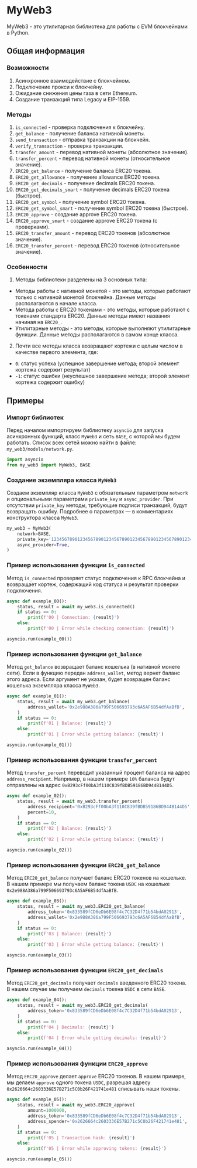 # MyWeb3
MyWeb3 - это утилитарная библиотека для работы с EVM блокчейнами в Python.

## Общая информация
### Возможности
1. Асинхронное взаимодействие с блокчейном.
2. Подключение прокси к блокчейну.
3. Ожидание снижения цены газа в сети Ethereum.
4. Создание транзакций типа Legacy и EIP-1559.

### Методы
1.  `is_connected` - проверка подключения к блокчейну.
2. `get_balance` - получение баланса нативной монеты.
3. `send_transaction` - отправка транзакции на блокчейн.
4. `verify_transaction` - проверка транзакции.
5. `transfer_amount` - перевод нативной монеты (абсолютное значение).
6. `transfer_percent` - перевод нативной монеты (относительное значение).
7. `ERC20_get_balance` - получение баланса ERC20 токена.
8. `ERC20_get_allowance` - получение allowance ERC20 токена.
9. `ERC20_get_decimals` - получение decimals ERC20 токена.
10. `ERC20_get_decimals_smart` - получение decimals ERC20 токена (быстрое).
11. `ERC20_get_symbol` - получение symbol ERC20 токена.
12. `ERC20_get_symbol_smart` - получение symbol ERC20 токена (быстрое).
13. `ERC20_approve` - создание approve ERC20 токена.
14. `ERC20_approve_smart` - создание approve ERC20 токена (с проверками).
15. `ERC20_transfer_amount` - перевод ERC20 токенов (абсолютное значение).
16. `ERC20_transfer_percent` - перевод ERC20 токенов (относительное значение).

### Особенности
1. Методы библиотеки разделены на 3 основных типа:
- Методы работы с нативной монетой - это методы, которые работают только с нативной монетой блокчейна. Данные методы располагаются в начале класса.
- Метода работы с ERC20 токенами - это методы, которые работают с токенами стандарта ERC20. Данные методы имеют названия начиная на `ERC20_`.
- Утилитарные методы - это методы, которые выполняют утилитарные функции. Данные методы располагаются в самом конце класса.
2. Почти все методы класса возвращают кортежи с целым числом в качестве первого элемента, где:
- `0`: статус успеха (успешное завершение метода; второй элемент кортежа содержит результат)
- `-1`: статус ошибки (неуспешное завершение метода; второй элемент кортежа содержит ошибку)

## Примеры
### Импорт библиотек
Перед началом импортируем библиотеку `asyncio` для запуска асинхронных функций, класс `MyWeb3` и сеть `BASE`, с которой мы будем работать. Список всех сетей можно найти в файле: `my_web3/models/network.py`.
```python
import asyncio
from my_web3 import MyWeb3, BASE
```

### Создание экземпляра класса `MyWeb3`
Создаем экземпляр класса `MyWeb3` с обязательным параметром `network` и опциональными параметрами `private_key` и `async_provider`. При отсутствии `private_key` методы, требующие подписи транзакций, будут возвращать ошибку. Подробнее о параметрах — в комментариях конструктора класса `MyWeb3`. 
```python
my_web3 = MyWeb3(
    network=BASE,
    private_key='1234567890123456789012345678901234567890123456789012345678901234',
    async_provider=True,
)
```

### Пример использования функции `is_connected`
Метод `is_connected` проверяет статус подключения к RPC блокчейна и возвращает кортеж, содержащий код статуса и результат проверки подключения.
```python
async def example_00():
    status, result = await my_web3.is_connected()
    if status == 0:
        print(f'00 | Connection: {result}')
    else:
        print(f'00 | Error while checking connection: {result}')

asyncio.run(example_00())
```

### Пример использования функции `get_balance`
Метод `get_balance` возвращает баланс кошелька (в нативной монете сети). Если в функцию передан `address_wallet`, метод вернет баланс этого адреса. Если аргумент не указан, будет возвращен баланс кошелька экземпляра класса `MyWeb3`.
```python
async def example_01():
    status, result = await my_web3.get_balance(
        address_wallet='0x2e988A386a799F506693793c6A5AF6B54dfAaBfB',
    )
    if status == 0:
        print(f'01 | Balance: {result}')
    else:
        print(f'01 | Error while getting balance: {result}')

asyncio.run(example_01())
```

### Пример использования функции `transfer_percent`
Метод `transfer_percent` переводит указанный процент баланса на адрес `address_recipient`. Например, в нашем примере `10%` баланса будут отправлены на адрес `0xB293cFf00bA3f110C839fBDB59186BD944B144D5`.
```python
async def example_02():
    status, result = await my_web3.transfer_percent(
        address_recipient='0xB293cFf00bA3f110C839fBDB59186BD944B144D5',
        percent=10,
    )
    if status == 0:
        print(f'02 | Balance: {result}')
    else:
        print(f'02 | Error while getting balance: {result}')

asyncio.run(example_02())
```

### Пример использования функции `ERC20_get_balance`
Метод `ERC20_get_balance` получает баланс ERC20 токенов на кошельке. В нашем примере мы получаем баланс токена `USDC` на кошельке `0x2e988A386a799F506693793c6A5AF6B54dfAaBfB`.
```python
async def example_03():
    status, result = await my_web3.ERC20_get_balance(
        address_token='0x833589fCD6eDb6E08f4c7C32D4f71b54bdA02913',
        address_wallet='0x2e988A386a799F506693793c6A5AF6B54dfAaBfB',
    )
    if status == 0:
        print(f'03 | Balance: {result}')
    else:
        print(f'03 | Error while getting balance: {result}')

asyncio.run(example_03())
```

### Пример использования функции `ERC20_get_decimals`
Метод `ERC20_get_decimals` получает `decimals` введенного ERC20 токена. В нашем случае мы получаем `decimals` токена `USDC` в сети `BASE`.
```python
async def example_04():
    status, result = await my_web3.ERC20_get_decimals(
        address_token='0x833589fCD6eDb6E08f4c7C32D4f71b54bdA02913',
    )
    if status == 0:
        print(f'04 | Decimals: {result}')
    else:
        print(f'04 | Error while getting decimals: {result}')

asyncio.run(example_04())
```

### Пример использования функции `ERC20_approve`
Метод `ERC20_approve` делает `approve` ERC20 токенов. В нашем примере, мы делаем `approve` одного токена `USDC`, разрешая адресу `0x2626664c2603336E57B271c5C0b26F421741e481` списывать наши токены.
```python
async def example_05():
    status, result = await my_web3.ERC20_approve(
        amount=1000000,
        address_token='0x833589fCD6eDb6E08f4c7C32D4f71b54bdA02913',
        address_spender='0x2626664c2603336E57B271c5C0b26F421741e481',
    )
    if status == 0:
        print(f'05 | Transaction hash: {result}')
    else:
        print(f'05 | Error while approving tokens: {result}')

asyncio.run(example_05())
```
